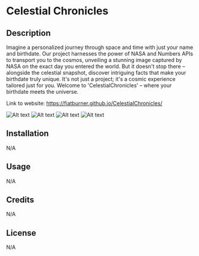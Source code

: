 # Celestial Chronicles

## Description

Imagine a personalized journey through space and time with just your name and birthdate. Our project harnesses the power of NASA and Numbers APIs to transport you to the cosmos, unveiling a stunning image captured by NASA on the exact day you entered the world. But it doesn't stop there – alongside the celestial snapshot, discover intriguing facts that make your birthdate truly unique. It's not just a project; it's a cosmic experience tailored just for you. Welcome to 'CelestialChronicles' – where your birthdate meets the universe.

Link to website: https://fiatburner.github.io/CelestialChronicles/

![Alt text](./screenshots/Hero%20section.PNG)
![Alt text](./screenshots/Name%20Section.PNG)
![Alt text](./screenshots/Date%20Section.PNG)
![Alt text](./screenshots/Card%20Section.PNG)

## Installation

N/A

## Usage

N/A

## Credits

N/A

## License

N/A
